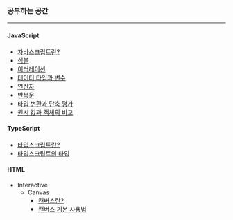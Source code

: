 ### 공부하는 공간

---

#### JavaScript

- [자바스크립트란?](https://github.com/yeonguk0201/study/blob/main/Front_End/JavaScript/JavaScript.md)
- [심볼](https://github.com/yeonguk0201/study/blob/main/Front_End/JavaScript/Symbol.md)
- [이터레이션](https://github.com/yeonguk0201/study/blob/main/Front_End/JavaScript/iteration.md)
- [데이터 타입과 변수](https://github.com/yeonguk0201/study/blob/main/Front_End/JavaScript/DataType&Variable.md)
- [연산자](https://github.com/yeonguk0201/study/blob/main/Front_End/JavaScript/operator.md)
- [반복문](https://github.com/yeonguk0201/study/blob/main/Front_End/JavaScript/controlFlow.md)
- [타입 변환과 단축 평가](https://github.com/yeonguk0201/study/blob/main/Front_End/JavaScript/type.md)
- [원시 값과 객체의 비교](https://github.com/yeonguk0201/study/blob/main/Front_End/JavaScript/primitive&object.md)

#### TypeScript

- [타입스크립트란?](https://github.com/yeonguk0201/study/blob/main/Front_End/TypeScript/start.md)
- [타입스크립트의 타입](https://github.com/yeonguk0201/study/blob/main/Front_End/TypeScript/type.md)

#### HTML

- Interactive
  - Canvas
    - [캔버스란?](https://github.com/yeonguk0201/study/blob/main/Front_End/HTML/Interactive/Canvas/canvas.md)
    - [캔버스 기본 사용법](https://github.com/yeonguk0201/study/blob/main/Front_End/HTML/Interactive/Canvas/basic.md)

